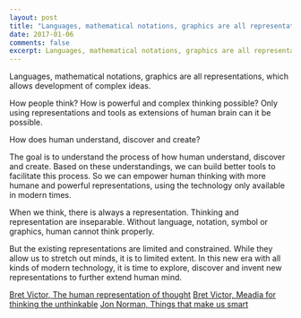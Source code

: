 ```yaml
---
layout: post
title: "Languages, mathematical notations, graphics are all representations, with which..."
date: 2017-01-06
comments: false
excerpt: Languages, mathematical notations, graphics are all representations, which allows development of complex ideas.
---
```


Languages, mathematical notations, graphics are all representations, which allows development of complex ideas.

How people think? How is powerful and complex thinking possible? Only using representations and tools as extensions of human brain can it be possible.

How does human understand, discover and create? 

The goal is to understand the process of how human understand, discover and create. Based on these understandings, we can build better tools to facilitate this process. So we can empower human thinking with more humane and powerful representations, using the technology only available in modern times.

When we think, there is always a representation. Thinking and representation are inseparable. Without language, notation, symbol or graphics, human cannot think properly.

But the existing representations are limited and constrained. While they allow us to stretch out minds, it is to limited extent. In this new era with all kinds of modern technology, it is time to explore, discover and invent new representations to further extend human mind.

[Bret Victor, The human representation of thought](http://worrydream.com/#!/TheHumaneRepresentationOfThoughtTalk)
[Bret Victor, Meadia for thinking the unthinkable](http://worrydream.com/#!/MediaForThinkingTheUnthinkable/note.html)
[Jon Norman, Things that make us smart](https://en.wikipedia.org/wiki/Don_Norman)
